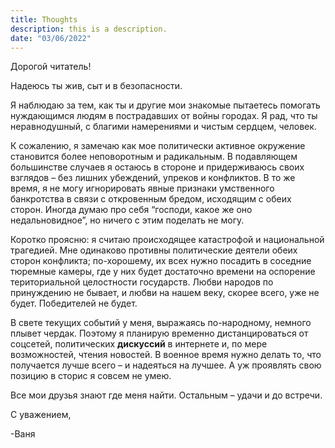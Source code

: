 ```yaml
---
title: Thoughts
description: this is a description.
date: "03/06/2022"
---
```


Дорогой читатель!

Надеюсь ты жив, сыт и в безопасности.

Я наблюдаю за тем, как ты и другие мои знакомые пытаетесь помогать нуждающимся людям в пострадавших от войны городах. Я рад, что ты неравнодушный, с благими намерениями и чистым сердцем, человек.

К сожалению, я замечаю как мое политически активное окружение становится более неповоротным и радикальным. В подавляющем большинстве случаев я остаюсь в стороне и придерживаюсь своих взглядов – без лишних убеждений, упреков и конфликтов. В то же время, я не могу игнорировать явные признаки умственного банкротства в связи с откровенным бредом, исходящим с обеих сторон. Иногда думаю про себя “господи, какое же оно недальновидное”, но ничего с этим поделать не могу.

Коротко проясню: я считаю происходящее катастрофой и национальной трагедией. Мне одинаково противны политические деятели обеих сторон конфликта; по-хорошему, их всех нужно посадить в соседние тюремные камеры, где у них будет достаточно времени на оспорение териториальной целостности государств. Любви народов по принуждению не бывает, и любви на нашем веку, скорее всего, уже не будет. Победителей не будет.

В свете текущих событий у меня, выражаясь по-народному, немного плывет чердак. Поэтому я планирую временно дистанцироваться от соцсетей, политических **дискуссий** в интернете и, по мере возможностей, чтения новостей. В военное время нужно делать то, что получается лучше всего – и надеяться на лучшее. А уж проявлять свою позицию в сторис я совсем не умею.

Все мои друзья знают где меня найти. Остальным – удачи и до встречи.

С уважением,

-Ваня
